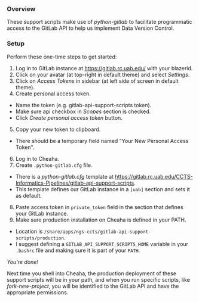 ### Overview

These support scripts make use of *python-gitlab* to facilitate programmatic access to the GitLab API to help us implement Data Version Control.

### Setup

Perform these one-time steps to get started:

1. Log in to GitLab instance at https://gitlab.rc.uab.edu/ with your blazerid.
2. Click on your avatar (at top-right in default theme) and select *Settings*.
3. Click on *Access Tokens* in sidebar (at left side of screen in default theme).
4. Create personal access token.
  * Name the token (e.g. gitlab-api-support-scripts token).
  * Make sure api checkbox in *Scopes* section is checked.
  * Click *Create personal access token* button.
5. Copy your new token to clipboard.
  * There should be a temporary field named "Your New Personal Access Token".
6. Log in to Cheaha.
7. Create `.python-gitlab.cfg` file.
  * There is a *python-gitlab.cfg* template at https://gitlab.rc.uab.edu/CCTS-Informatics-Pipelines/gitlab-api-support-scripts.
  * This template defines our GitLab instance in a `[uab]` section and sets it as default.
8. Paste access token in `private_token` field in the section that defines your GitLab instance.
9. Make sure production installation on Cheaha is defined in your PATH.
  * Location is `/share/apps/ngs-ccts/gitlab-api-support-scripts/production`.
  * I suggest defining a `GITLAB_API_SUPPORT_SCRIPTS_HOME` variable in your `.bashrc` file and making sure it is part of your `PATH`.

*You're done!*

Next time you shell into Cheaha, the production deployment of these support scripts will be in your path, and when you run specific scripts, like *fork-new-project*, you will be identified to the GitLab API and have the appropriate permissions.